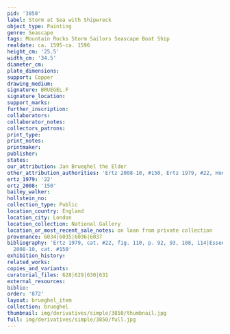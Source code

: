 ```yaml
---
pid: '3850'
label: Storm at Sea with Shipwreck
object_type: Painting
genre: Seascape
tags: Mountain Rocks Storm Sailors Seascape Boat Ship
realdate: ca. 1595-ca. 1596
height_cm: '25.5'
width_cm: '34.5'
diameter_cm: 
plate_dimensions: 
support: Copper
drawing_medium: 
signature: BRUEGEL.F
signature_location: 
support_marks: 
further_inscription: 
collaborators: 
collaborator_notes: 
collectors_patrons: 
print_type: 
print_notes: 
printmaker: 
publisher: 
states: 
our_attribution: Jan Brueghel the Elder
other_attribution_authorities: 'Ertz 2008-10, #150, Ertz 1979, #22, Honig database'
ertz_1979: '22'
ertz_2008: '150'
bailey_walker: 
hollstein_no: 
collection_type: Public
location_country: England
location_city: London
location_collection: National Gallery
location_or_most_recent_sale_notes: on loan from private collection
provenance: 6034|6035|6036|6037
bibliography: 'Ertz 1979, cat. #22, fig. 110, p. 92, 93, 108, 114|Essen 1997, #30|Ertz
  2008-10, cat. #150'
exhibition_history: 
related_works: 
copies_and_variants: 
curatorial_files: 628|629|630|631
external_resources: 
biblio: 
order: '872'
layout: brueghel_item
collection: brueghel
thumbnail: img/derivatives/simple/3850/thumbnail.jpg
full: img/derivatives/simple/3850/full.jpg
---
```

